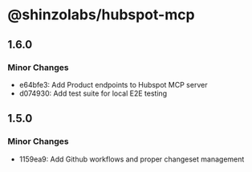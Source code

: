 # @shinzolabs/hubspot-mcp

## 1.6.0

### Minor Changes

- e64bfe3: Add Product endpoints to Hubspot MCP server
- d074930: Add test suite for local E2E testing

## 1.5.0

### Minor Changes

- 1159ea9: Add Github workflows and proper changeset management
